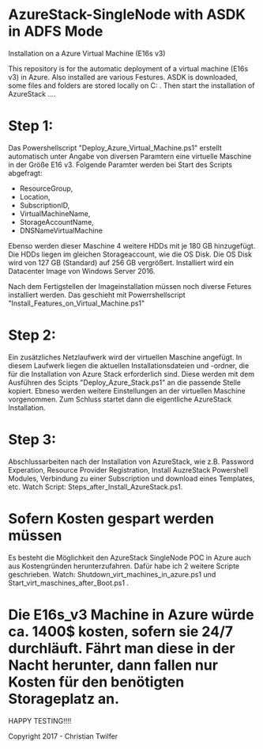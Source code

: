 # AzureStack-SingleNode with ASDK in ADFS Mode
Installation on a Azure Virtual Machine (E16s v3)

This repository is for the automatic deployment of a virtual machine (E16s v3) in Azure. Also installed are various Festures. ASDK is downloaded, some files and folders are stored locally on C: \. Then start the installation of AzureStack ....

# Step 1:
Das Powershellscript "Deploy_Azure_Virtual_Machine.ps1" erstellt automatisch unter Angabe von diversen Paramtern eine virtuelle Maschine in der Größe E16 v3.
Folgende Paramter werden bei Start des Scripts abgefragt:

 - ResourceGroup, 
 - Location, 
 - SubscriptionID, 
 - VirtualMachineName, 
 - StorageAccountName,
 - DNSNameVirtualMachine

Ebenso werden dieser Maschine 4 weitere HDDs mit je 180 GB hinzugefügt. Die HDDs liegen im gleichen Storageaccount, wie die OS Disk.
Die OS Disk wird von 127 GB (Standard) auf 256 GB vergrößert.
Installiert wird ein Datacenter Image von Windows Server 2016.

Nach dem Fertigstellen der Imageinstallation müssen noch diverse Fetures installiert werden. Das geschieht mit Powerrshellscript "Install_Features_on_Virtual_Machine.ps1"

# Step 2:
Ein zusätzliches Netzlaufwerk wird der virtuellen Maschine angefügt. In diesem Laufwerk liegen die aktuellen Installationsdateien und -ordner, die für die Installation von Azure Stack erforderlich sind. Diese werden mit dem Ausführen des Scipts "Deploy_Azure_Stack.ps1" an die passende Stelle kopiert. Ebneso werden weitere Einstellungen an der virtuellen Maschine vorgenommen. Zum Schluss startet dann die eigentliche AzureStack Installation.

# Step 3:
Abschlussarbeiten nach der Installation von AzureStack, wie z.B. Password Experation, Resource Provider Registration, Install AuzreStack Powershell Modules, Verbindung zu einer Subscription und download eines Templates, etc. Watch Script: Steps_after_Install_AzureStack.ps1.

# Sofern Kosten gespart werden müssen
Es besteht die Möglichkeit den AzureStack SingleNode POC in Azure auch aus Kostengründen herunterzufahren. Dafür habe ich 2 weitere Scripte geschrieben. Watch: Shutdown_virt_machines_in_azure.ps1  und Start_virt_maschines_after_Boot.ps1 .

# Die E16s_v3 Machine in Azure würde ca. 1400$ kosten, sofern sie 24/7 durchläuft. Fährt man diese in der Nacht herunter, dann fallen nur Kosten für den benötigten Storageplatz an.

HAPPY TESTING!!!!

Copyright 2017 - Christian Twilfer
